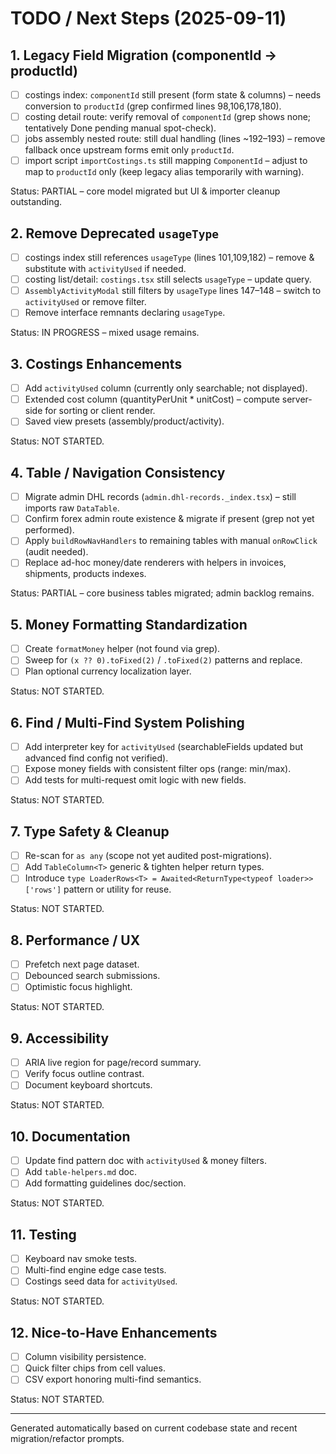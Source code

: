 # TODO / Next Steps (2025-09-11)

## 1. Legacy Field Migration (componentId -> productId)

- [ ] costings index: `componentId` still present (form state & columns) – needs conversion to `productId` (grep confirmed lines 98,106,178,180).
- [ ] costing detail route: verify removal of `componentId` (grep shows none; tentatively Done pending manual spot-check).
- [ ] jobs assembly nested route: still dual handling (lines ~192–193) – remove fallback once upstream forms emit only `productId`.
- [ ] import script `importCostings.ts` still mapping `ComponentId` – adjust to map to `productId` only (keep legacy alias temporarily with warning).

Status: PARTIAL – core model migrated but UI & importer cleanup outstanding.

## 2. Remove Deprecated `usageType`

- [ ] costings index still references `usageType` (lines 101,109,182) – remove & substitute with `activityUsed` if needed.
- [ ] costing list/detail: `costings.tsx` still selects `usageType` – update query.
- [ ] `AssemblyActivityModal` still filters by `usageType` lines 147–148 – switch to `activityUsed` or remove filter.
- [ ] Remove interface remnants declaring `usageType`.

Status: IN PROGRESS – mixed usage remains.

## 3. Costings Enhancements

- [ ] Add `activityUsed` column (currently only searchable; not displayed).
- [ ] Extended cost column (quantityPerUnit \* unitCost) – compute server-side for sorting or client render.
- [ ] Saved view presets (assembly/product/activity).

Status: NOT STARTED.

## 4. Table / Navigation Consistency

- [ ] Migrate admin DHL records (`admin.dhl-records._index.tsx`) – still imports raw `DataTable`.
- [ ] Confirm forex admin route existence & migrate if present (grep not yet performed).
- [ ] Apply `buildRowNavHandlers` to remaining tables with manual `onRowClick` (audit needed).
- [ ] Replace ad-hoc money/date renderers with helpers in invoices, shipments, products indexes.

Status: PARTIAL – core business tables migrated; admin backlog remains.

## 5. Money Formatting Standardization

- [ ] Create `formatMoney` helper (not found via grep).
- [ ] Sweep for `(x ?? 0).toFixed(2)` / `.toFixed(2)` patterns and replace.
- [ ] Plan optional currency localization layer.

Status: NOT STARTED.

## 6. Find / Multi-Find System Polishing

- [ ] Add interpreter key for `activityUsed` (searchableFields updated but advanced find config not verified).
- [ ] Expose money fields with consistent filter ops (range: min/max).
- [ ] Add tests for multi-request omit logic with new fields.

Status: NOT STARTED.

## 7. Type Safety & Cleanup

- [ ] Re-scan for `as any` (scope not yet audited post-migrations).
- [ ] Add `TableColumn<T>` generic & tighten helper return types.
- [ ] Introduce `type LoaderRows<T> = Awaited<ReturnType<typeof loader>>['rows']` pattern or utility for reuse.

Status: NOT STARTED.

## 8. Performance / UX

- [ ] Prefetch next page dataset.
- [ ] Debounced search submissions.
- [ ] Optimistic focus highlight.

Status: NOT STARTED.

## 9. Accessibility

- [ ] ARIA live region for page/record summary.
- [ ] Verify focus outline contrast.
- [ ] Document keyboard shortcuts.

Status: NOT STARTED.

## 10. Documentation

- [ ] Update find pattern doc with `activityUsed` & money filters.
- [ ] Add `table-helpers.md` doc.
- [ ] Add formatting guidelines doc/section.

Status: NOT STARTED.

## 11. Testing

- [ ] Keyboard nav smoke tests.
- [ ] Multi-find engine edge case tests.
- [ ] Costings seed data for `activityUsed`.

Status: NOT STARTED.

## 12. Nice-to-Have Enhancements

- [ ] Column visibility persistence.
- [ ] Quick filter chips from cell values.
- [ ] CSV export honoring multi-find semantics.

Status: NOT STARTED.

---

Generated automatically based on current codebase state and recent migration/refactor prompts.
